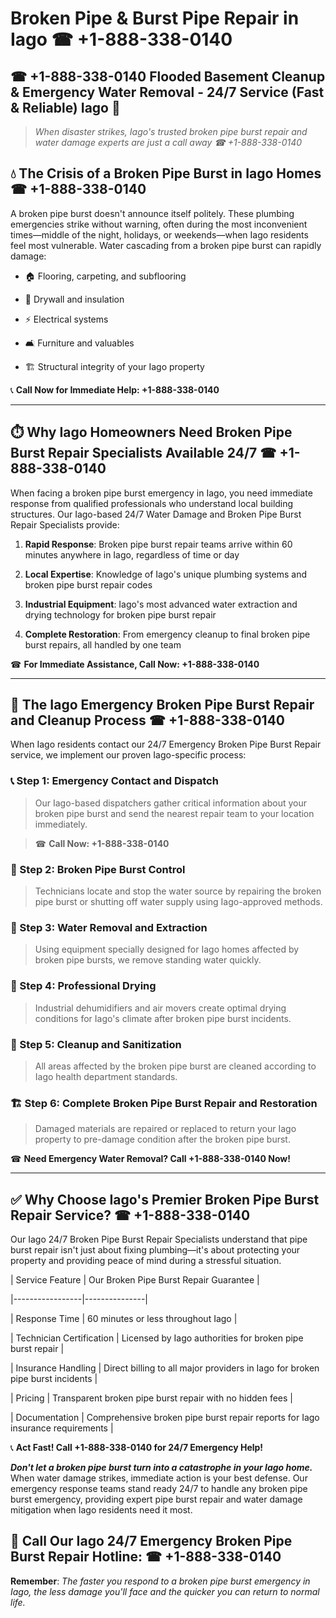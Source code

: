 # Broken Pipe & Burst Pipe Repair in Iago ☎ +1-888-338-0140  
## ☎ +1-888-338-0140 Flooded Basement Cleanup & Emergency Water Removal - 24/7 Service (Fast & Reliable) Iago 🚨  

> *When disaster strikes, Iago's trusted broken pipe burst repair and water damage experts are just a call away ☎ +1-888-338-0140*  

## 💧 The Crisis of a Broken Pipe Burst in Iago Homes ☎ +1-888-338-0140  

A broken pipe burst doesn't announce itself politely. These plumbing emergencies strike without warning, often during the most inconvenient times—middle of the night, holidays, or weekends—when Iago residents feel most vulnerable. Water cascading from a broken pipe burst can rapidly damage:  

* 🏠 Flooring, carpeting, and subflooring  
* 🧱 Drywall and insulation  
* ⚡ Electrical systems  
* 🛋️ Furniture and valuables  
* 🏗️ Structural integrity of your Iago property  

📞 **Call Now for Immediate Help: +1-888-338-0140**  

---  

## ⏱️ Why Iago Homeowners Need Broken Pipe Burst Repair Specialists Available 24/7 ☎ +1-888-338-0140  

When facing a broken pipe burst emergency in Iago, you need immediate response from qualified professionals who understand local building structures. Our Iago-based 24/7 Water Damage and Broken Pipe Burst Repair Specialists provide:  

1. **Rapid Response**: Broken pipe burst repair teams arrive within 60 minutes anywhere in Iago, regardless of time or day  
2. **Local Expertise**: Knowledge of Iago's unique plumbing systems and broken pipe burst repair codes  
3. **Industrial Equipment**: Iago's most advanced water extraction and drying technology for broken pipe burst repair  
4. **Complete Restoration**: From emergency cleanup to final broken pipe burst repairs, all handled by one team  

☎ **For Immediate Assistance, Call Now: +1-888-338-0140**  

---  

## 🔧 The Iago Emergency Broken Pipe Burst Repair and Cleanup Process ☎ +1-888-338-0140  

When Iago residents contact our 24/7 Emergency Broken Pipe Burst Repair service, we implement our proven Iago-specific process:  

### 📞 Step 1: Emergency Contact and Dispatch  
> Our Iago-based dispatchers gather critical information about your broken pipe burst and send the nearest repair team to your location immediately.  
> ☎ **Call Now: +1-888-338-0140**  

### 🚿 Step 2: Broken Pipe Burst Control  
> Technicians locate and stop the water source by repairing the broken pipe burst or shutting off water supply using Iago-approved methods.  

### 🌊 Step 3: Water Removal and Extraction  
> Using equipment specially designed for Iago homes affected by broken pipe bursts, we remove standing water quickly.  

### 💨 Step 4: Professional Drying  
> Industrial dehumidifiers and air movers create optimal drying conditions for Iago's climate after broken pipe burst incidents.  

### 🧼 Step 5: Cleanup and Sanitization  
> All areas affected by the broken pipe burst are cleaned according to Iago health department standards.  

### 🏗️ Step 6: Complete Broken Pipe Burst Repair and Restoration  
> Damaged materials are repaired or replaced to return your Iago property to pre-damage condition after the broken pipe burst.  

☎ **Need Emergency Water Removal? Call +1-888-338-0140 Now!**  

---  

## ✅ Why Choose Iago's Premier Broken Pipe Burst Repair Service? ☎ +1-888-338-0140  

Our Iago 24/7 Broken Pipe Burst Repair Specialists understand that pipe burst repair isn't just about fixing plumbing—it's about protecting your property and providing peace of mind during a stressful situation.  

| Service Feature | Our Broken Pipe Burst Repair Guarantee |  
|-----------------|---------------|  
| Response Time | 60 minutes or less throughout Iago |  
| Technician Certification | Licensed by Iago authorities for broken pipe burst repair |  
| Insurance Handling | Direct billing to all major providers in Iago for broken pipe burst incidents |  
| Pricing | Transparent broken pipe burst repair with no hidden fees |  
| Documentation | Comprehensive broken pipe burst repair reports for Iago insurance requirements |  

📞 **Act Fast! Call +1-888-338-0140 for 24/7 Emergency Help!**  

***Don't let a broken pipe burst turn into a catastrophe in your Iago home.*** When water damage strikes, immediate action is your best defense. Our emergency response teams stand ready 24/7 to handle any broken pipe burst emergency, providing expert pipe burst repair and water damage mitigation when Iago residents need it most.  

## 📱 Call Our Iago 24/7 Emergency Broken Pipe Burst Repair Hotline: ☎ +1-888-338-0140  

**Remember**: *The faster you respond to a broken pipe burst emergency in Iago, the less damage you'll face and the quicker you can return to normal life.*